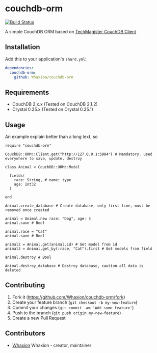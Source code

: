 # couchdb-orm
[![Build Status](https://api.travis-ci.org/Whaxion/couchdb-orm.svg?branch=master)](https://travis-ci.org/Whaxion/couchdb-orm)

A simple CouchDB ORM based on [TechMagister CouchDB Client](https://github.com/TechMagister/couchdb.cr)

## Installation

Add this to your application's `shard.yml`:

```yaml
dependencies:
  couchdb-orm:
    github: Whaxion/couchdb-orm
```

## Requirements
- CouchDB 2.x.x (Tested on CouchDB 2.1.2)
- Crystal 0.25.x (Tested on Crystal 0.25.1)

## Usage
An example explain better than a long text, so

```crystal
require "couchdb-orm"

CouchDB::ORM::Client.get("http://127.0.0.1:5984") # Mandatory, used everywhere to save, update, destroy

class Animal < CouchDB::ORM::Model

  fields(
    race: String, # name: type
    age: Int32
  )

end

Animal.create_database # Create database, only first time, must be removed once created

animal = Animal.new race: "Dog", age: 5
animal.save # Bool

animal.race = "Cat"
animal.save # Bool

animal2 = Animal.get(animal.id) # Get model from id
animal3 = Animal.get_by(:race, "Cat").first # Get models from field

animal.destroy # Bool

Animal.destroy_database # Destroy database, caution all data is deleted
```

## Contributing

1. Fork it (<https://github.com/Whaxion/couchdb-orm/fork>)
2. Create your feature branch (`git checkout -b my-new-feature`)
3. Commit your changes (`git commit -am 'Add some feature'`)
4. Push to the branch (`git push origin my-new-feature`)
5. Create a new Pull Request

## Contributors

- [Whaxion](https://github.com/Whaxion) Whaxion - creator, maintainer
